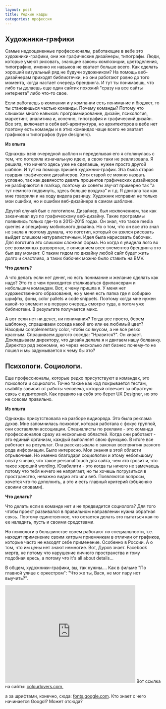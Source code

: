 ```yaml
---
layout: post
title: Редкие кадры
categories: профессия
---
```




<h2>Художники-графики</h2>
Самые недооцененные профессионалы, работающие в вебе это художники-графики, они же графические дизайнеры, типографы. Люди, которые умеют рисовать, знающие законы композиции, цветоделения, типографию, именно их навыков не хватает больше всего. Как сделать хороший визуальный ряд не будучи художником? На помощь веб-дизайнерам приходят библиотечки, но они работают ровно до того момента, когда настает очередь брендинга. И тут ты понимаешь, что либо ты делаешь еще один сайтик похожий "сразу на все сайты интернета" либо что-то свое.

<!--more-->

Если работаешь в компании и у компании есть понимание и бюджет, то ты становишься частью команды. Почему команды? Потому что слишком много навыков: программирование, дизайн, психология, маркетинг, аналитика и, конечно, типография и графический дизайн. Все это, включает в себя веб-архитуктура, но архитекторов в вебе нет поэтому есть команды и в этих командах чаще всего не хватает графиков и типографов (type designers).

<strong>Из опыта</strong>

Однажды взяв очередной шаблон и переделывая его я столкнулась с тем, что потеряла изначальную идею, а свою таки не реализовала. Я решила, что ничего здесь уже не сделаешь, нужен просто другой шаблон. И тут на помощь пришел художник-график. Эта была старая гвардия графических дизайнеров. Хотя старой ее можно назвать условно, так как девяносто девять процентов графических дизайнеров не разбираются в markup, поэтому их советы звучат примерно так "а тут немного подвинуть, здесь больше воздуха" и т.д.  Я двигала так как  мне говорили и на ходу видела разницу.  Художник исправил не только мои ошибки, но и ошибки веб-дизайнера в самом шаблоне.

Другой случай был с логотипом. Дизайнер, был исключением, так как заканчивал вуз по графическому веб-дизайну. Такие программы появились только где-то в 2013-2015 годах.  Он знал, что такое media queries и специфику мобильного дизайна. Но о том, что он все это знал не знала я поэтому думала, что логотип, который он взялся рисовать выйдет слишком натуралистичным. Идея была нарисовать бабочек. Для логотипа это слишком сложная форма. Но когда я увидела лого во все возможных разворотах, с описанием всех элементов брендинга  это был вау момент. С таким гидом по дизайну любой сайт будет жить долго и счастливо, а таких бабочек можно было ставить на BMV.

<strong>Что делать?</strong>

А что делать если нет денег, но есть понимание и желание сделать как надо? Это то с чем приходится сталкиваться фрилансерам и небольшим командам. Вот, к чему пришла я. У меня нет художественного образования, но у меня есть папка где я собираю шрифты, фоны, color pallets и code snippets. Поэтому когда мне нужен какой-то элемент я в первую очередь смотрю туда, а потом уже библиотеки. В результате получается микс.

А вот если нет ни денег, ни понимания? Тогда все просто, берем шаблонку, спрашиваем соседа какой его или ее любимый цвет?  Находим complementary color, чтобы со вкусом, а не все  резко красным. Спрашиваем другого соседа: "Нравится?". Он кивает. Докладываем директору, что дизайн делала я и двигаем нашу болванку. Директор рад экономии, но через несколько лет бизнес почему-то не пошел и мы задумывается к чему бы это?
<h2>Психологи. Социологи.<strong>
</strong></h2>
Еще профессионалы, которые редко присутствуют в командах,  это психологи и социологи. Точно также как код покрывается тестам,  usability зависит от работы человека, который отвечает за обратную связь с аудиторией. Как правило на себя это берет UX Designer, но это не совсем правильно.

<strong>Из опыта</strong>

Однажды присутствовала на разборе видиоряда. Это была реклама духов. Мне запомнилась психолог, которая работала с фокус группой, они составляли ассоциации. Специалисты по рекламе - это команда профессионалов  сразу  из нескольких областей. Когда они работают - это единый организм, каждый выполняет свою функцию. В итоге все работает на результат.  Она рассказывала о законах восприятия разного рода информации. Было интересно. Мои знания в этой области отрывочные. Но именно благодаря социологии и этому небольшому опыту я знаю, что такое  personal touch для сайта, чем это грозит и, что такое хороший wording. Юзабилити  - это когда ты ничего не замечаешь потому что тебя ничего не напрягает, но ты хочешь погрузиться в пространство, неважно видио это или веб. Появляются вопросы, хочется что-то дополнить, а это и есть главный критерий (объясняю своими словами).

<strong>Что делать?</strong>

Что делать если в команде нет и не предвидится социолога?  Для того чтобы проект развивался в правильном направлении нужна обратная связь. Поэтому единственное, что остается делать это пытаться как-то ее наладить, пусть и своими средствами.

Но психологи в большинстве своем работают по специальности, т.е. находят применение своим хитрым приемчикам в отличии от графиков, которые часто не находят себе применение. Особенно в России. А о том, что им цены нет знают немногие. Вот, Дуров знает. Facebook мертв, не потому что нарушение личного пространства и тому подобная ересь, а потому что it's all about details...

В общем, художники-графики, вы, так нужны.... Как в фильме "По главной улице с оркестром": "Что же ты, Вася, не мог пару  нот выучить?".
<iframe width="420" height="315" src="https://www.youtube.com/embed/P6kchkNb6Dg" frameborder="0" allow="autoplay; encrypted-media" allowfullscreen></iframe>
Вот ссылка на сайты: <a href="http://www.colourlovers.com/" target="_blank" rel="noopener">colourlovers.com, </a>

а за шрифтами, конечно, сюда: <a href="https://fonts.google.com/" target="_blank" rel="noopener">fonts.google.com</a>. Кто знает с чего начинается Googol? Может отсюда?
